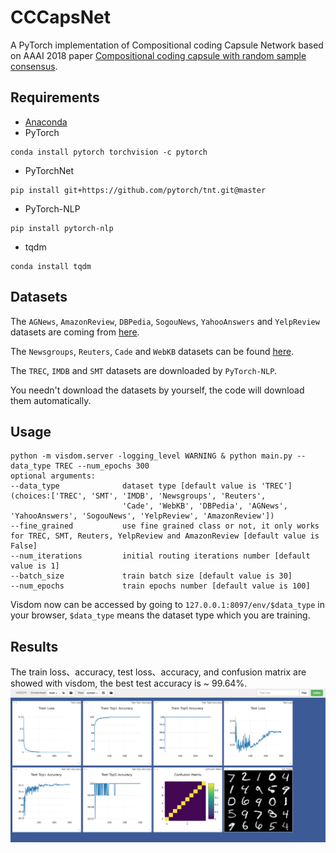 # CCCapsNet
A PyTorch implementation of Compositional coding Capsule Network based on AAAI 2018 paper [Compositional coding capsule with random sample consensus]().

## Requirements
* [Anaconda](https://www.anaconda.com/download/)
* PyTorch
```
conda install pytorch torchvision -c pytorch
```
* PyTorchNet
```
pip install git+https://github.com/pytorch/tnt.git@master
```
* PyTorch-NLP
```
pip install pytorch-nlp
```
* tqdm
```
conda install tqdm
```

## Datasets
The `AGNews`, `AmazonReview`, `DBPedia`, `SogouNews`, `YahooAnswers` and `YelpReview` datasets are coming from [here](http://goo.gl/JyCnZq).

The `Newsgroups`, `Reuters`, `Cade` and `WebKB` datasets can be found [here](http://ana.cachopo.org/datasets-for-single-label-text-categorization).

The `TREC`, `IMDB` and `SMT` datasets are downloaded by `PyTorch-NLP`.

You needn't download the datasets by yourself, the code will download them automatically. 

## Usage
```
python -m visdom.server -logging_level WARNING & python main.py --data_type TREC --num_epochs 300
optional arguments:
--data_type              dataset type [default value is 'TREC'](choices:['TREC', 'SMT', 'IMDB', 'Newsgroups', 'Reuters', 
                         'Cade', 'WebKB', 'DBPedia', 'AGNews', 'YahooAnswers', 'SogouNews', 'YelpReview', 'AmazonReview'])
--fine_grained           use fine grained class or not, it only works for TREC, SMT, Reuters, YelpReview and AmazonReview [default value is False]
--num_iterations         initial routing iterations number [default value is 1]
--batch_size             train batch size [default value is 30]
--num_epochs             train epochs number [default value is 100]
```
Visdom now can be accessed by going to `127.0.0.1:8097/env/$data_type` in your browser, 
`$data_type` means the dataset type which you are training.

## Results
The train loss、accuracy, test loss、accuracy, and confusion matrix are showed with visdom,
the best test accuracy is ~ 99.64%.
![result](results/result.png)
